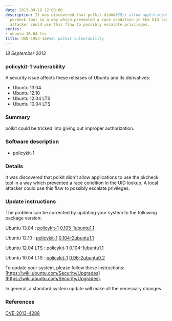```yaml
---
date: 2013-09-18 12:00:00
description: It was discovered that polkit didn&#39;t allow applications to use the
  pkcheck tool in a way which prevented a race condition in the UID lookup. A local
  attacker could use this flaw to possibly escalate privileges.
series:
- ubuntu-10.04-lts
title: USN-1953-1&#58; polkit vulnerability
---
```


*18 September 2013*

### policykit-1 vulnerability

A security issue affects these releases of Ubuntu and its derivatives:

* Ubuntu 13.04
* Ubuntu 12.10
* Ubuntu 12.04 LTS
* Ubuntu 10.04 LTS

### Summary

polkit could be tricked into giving out improper authorization. 

### Software description

* policykit-1 

### Details

It was discovered that polkit didn&#39;t allow applications to use the pkcheck tool in a way which prevented a race condition in the UID lookup. A local attacker could use this flaw to possibly escalate privileges. 

### Update instructions

The problem can be corrected by updating your system to the following package version:

Ubuntu 13.04
 : [policykit-1](https://launchpad.net/ubuntu/+source/policykit-1) <span> [0.105-1ubuntu1.1](https://launchpad.net/ubuntu/+source/policykit-1/0.105-1ubuntu1.1) </span> 

Ubuntu 12.10
 : [policykit-1](https://launchpad.net/ubuntu/+source/policykit-1) <span> [0.104-2ubuntu1.1](https://launchpad.net/ubuntu/+source/policykit-1/0.104-2ubuntu1.1) </span> 

Ubuntu 12.04 LTS
 : [policykit-1](https://launchpad.net/ubuntu/+source/policykit-1) <span> [0.104-1ubuntu1.1](https://launchpad.net/ubuntu/+source/policykit-1/0.104-1ubuntu1.1) </span> 

Ubuntu 10.04 LTS
 : [policykit-1](https://launchpad.net/ubuntu/+source/policykit-1) <span> [0.96-2ubuntu0.2](https://launchpad.net/ubuntu/+source/policykit-1/0.96-2ubuntu0.2) </span> 

To update your system, please follow these instructions: [https://wiki.ubuntu.com/Security/Upgrades](https://wiki.ubuntu.com/Security/Upgrades).

In general, a standard system update will make all the necessary changes. 

### References

 
 [CVE-2013-4288](http://people.ubuntu.com/~ubuntu-security/cve/CVE-2013-4288)
